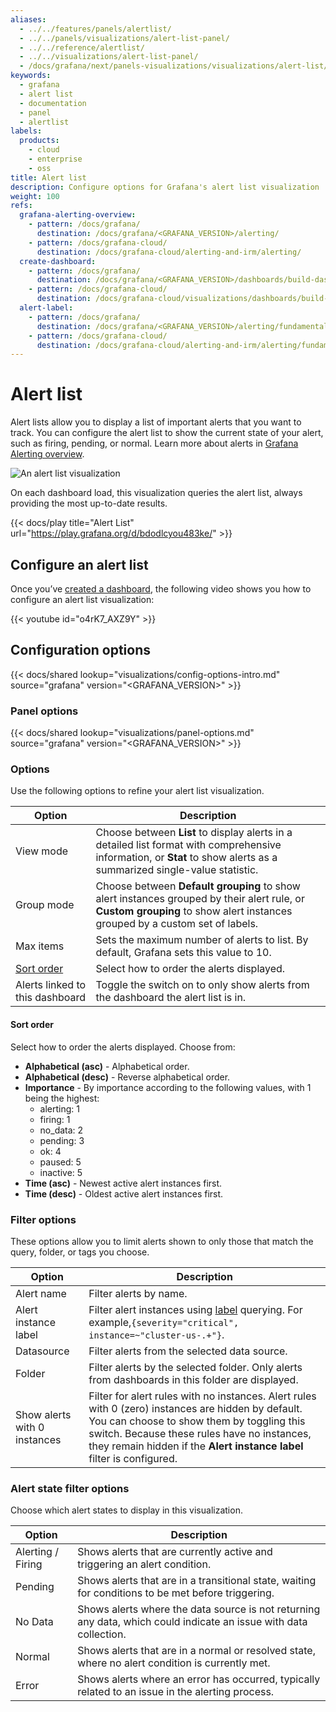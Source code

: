 ```yaml
---
aliases:
  - ../../features/panels/alertlist/
  - ../../panels/visualizations/alert-list-panel/
  - ../../reference/alertlist/
  - ../../visualizations/alert-list-panel/
  - /docs/grafana/next/panels-visualizations/visualizations/alert-list/
keywords:
  - grafana
  - alert list
  - documentation
  - panel
  - alertlist
labels:
  products:
    - cloud
    - enterprise
    - oss
title: Alert list
description: Configure options for Grafana's alert list visualization
weight: 100
refs:
  grafana-alerting-overview:
    - pattern: /docs/grafana/
      destination: /docs/grafana/<GRAFANA_VERSION>/alerting/
    - pattern: /docs/grafana-cloud/
      destination: /docs/grafana-cloud/alerting-and-irm/alerting/
  create-dashboard:
    - pattern: /docs/grafana/
      destination: /docs/grafana/<GRAFANA_VERSION>/dashboards/build-dashboards/create-dashboard/
    - pattern: /docs/grafana-cloud/
      destination: /docs/grafana-cloud/visualizations/dashboards/build-dashboards/create-dashboard/
  alert-label:
    - pattern: /docs/grafana/
      destination: /docs/grafana/<GRAFANA_VERSION>/alerting/fundamentals/alert-rules/annotation-label/
    - pattern: /docs/grafana-cloud/
      destination: /docs/grafana-cloud/alerting-and-irm/alerting/fundamentals/alert-rules/annotation-label/
---
```


# Alert list

Alert lists allow you to display a list of important alerts that you want to track. You can configure the alert list to show the current state of your alert, such as firing, pending, or normal. Learn more about alerts in [Grafana Alerting overview](ref:grafana-alerting-overview).

![An alert list visualization](/media/docs/grafana/panels-visualizations/screenshot-alert-list-v11.3.png)

On each dashboard load, this visualization queries the alert list, always providing the most up-to-date results.

{{< docs/play title="Alert List" url="https://play.grafana.org/d/bdodlcyou483ke/" >}}

## Configure an alert list

Once you’ve [created a dashboard](ref:create-dashboard), the following video shows you how to configure an alert list visualization:

{{< youtube id="o4rK7_AXZ9Y" >}}

## Configuration options

{{< docs/shared lookup="visualizations/config-options-intro.md" source="grafana" version="<GRAFANA_VERSION>" >}}

### Panel options

{{< docs/shared lookup="visualizations/panel-options.md" source="grafana" version="<GRAFANA_VERSION>" >}}

### Options

Use the following options to refine your alert list visualization.

<!-- prettier-ignore-start -->

| Option     | Description                                                                                               |
| ---------- | --------------------------------------------------------------------------------------------------------- |
| View mode  | Choose between **List** to display alerts in a detailed list format with comprehensive information, or **Stat** to show alerts as a summarized single-value statistic.  |
| Group mode | Choose between **Default grouping** to show alert instances grouped by their alert rule, or **Custom grouping** to show alert instances grouped by a custom set of labels. |
| Max items | Sets the maximum number of alerts to list. By default, Grafana sets this value to 10. |
| [Sort order](#sort-order) | Select how to order the alerts displayed. |
| Alerts linked to this dashboard | Toggle the switch on to only show alerts from the dashboard the alert list is in. |

<!-- prettier-ignore-end -->

#### Sort order

Select how to order the alerts displayed. Choose from:

- **Alphabetical (asc)** - Alphabetical order.
- **Alphabetical (desc)** - Reverse alphabetical order.
- **Importance** - By importance according to the following values, with 1 being the highest:
  - alerting: 1
  - firing: 1
  - no_data: 2
  - pending: 3
  - ok: 4
  - paused: 5
  - inactive: 5
- **Time (asc)** - Newest active alert instances first.
- **Time (desc)** - Oldest active alert instances first.

### Filter options

These options allow you to limit alerts shown to only those that match the query, folder, or tags you choose.

<!-- prettier-ignore-start -->

| Option     | Description                                                                                               |
| ---------- | --------------------------------------------------------------------------------------------------------- |
| Alert name | Filter alerts by name. |
| Alert instance label | Filter alert instances using [label](ref:alert-label) querying. For example,`{severity="critical", instance=~"cluster-us-.+"}`. |
| Datasource | Filter alerts from the selected data source. |
| Folder | Filter alerts by the selected folder. Only alerts from dashboards in this folder are displayed. |
| Show alerts with 0 instances | Filter for alert rules with no instances. Alert rules with 0 (zero) instances are hidden by default. You can choose to show them by toggling this switch. Because these rules have no instances, they remain hidden if the **Alert instance label** filter is configured. |

### Alert state filter options

Choose which alert states to display in this visualization.

<!-- prettier-ignore-start -->

| Option     | Description                                                                                               |
| ---------- | --------------------------------------------------------------------------------------------------------- |
| Alerting / Firing | Shows alerts that are currently active and triggering an alert condition. |
| Pending | Shows alerts that are in a transitional state, waiting for conditions to be met before triggering. |
| No Data | Shows alerts where the data source is not returning any data, which could indicate an issue with data collection. |
| Normal | Shows alerts that are in a normal or resolved state, where no alert condition is currently met. |
| Error | Shows alerts where an error has occurred, typically related to an issue in the alerting process. |

<!-- prettier-ignore-end -->
